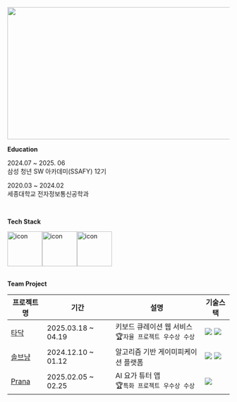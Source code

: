 

<a href="https://www.solve-nyang.com"><img src="https://api.solve-nyang.com/compose/ebeleey" width="600" height="300"/></a>



**Education**

2024.07 ~ 2025. 06<br>
삼성 청년 SW 아카데미(SSAFY) 12기

2020.03 ~ 2024.02<br>
세종대학교 전자정보통신공학과

<br>

**Tech Stack**

<div style="display: flex; align-items: flex-start;"><img src="https://techstack-generator.vercel.app/ts-icon.svg" alt="icon" width="79" height="79" /><img src="https://techstack-generator.vercel.app/react-icon.svg" alt="icon" width="79" height="79" /><img src="https://techstack-generator.vercel.app/python-icon.svg" alt="icon" width="79" height="79" /></div>

<br>

**Team Project**

| 프로젝트명 | 기간 | 설명 | 기술스택 |
|------------|------|------|--------|
| [타닥](https://github.com/teamdadada/tadak) | 2025.03.18 ~ 04.19 | 키보드 큐레이션 웹 서비스<br>🏆`자율 프로젝트 우수상 수상`| <img src="https://img.shields.io/badge/react-61DAFB?style=for-the-badge&logo=react&logoColor=black"> <img src="https://img.shields.io/badge/typescript-3178C6?style=for-the-badge&logo=typescript&logoColor=white"> |
| [솔브냥](https://github.com/solve-nyang/solve-nyang) | 2024.12.10 ~ 01.12 | 알고리즘 기반 게이미피케이션 플랫폼 | <img src="https://img.shields.io/badge/react-61DAFB?style=for-the-badge&logo=react&logoColor=black"> <img src="https://img.shields.io/badge/typescript-3178C6?style=for-the-badge&logo=typescript&logoColor=white"> |
| [Prana](https://github.com/yogaplay/prana) | 2025.02.05 ~ 02.25 | AI 요가 튜터 앱<br>🏆`특화 프로젝트 우수상 수상` | <img src="https://img.shields.io/badge/flutter-02569B?style=for-the-badge&logo=flutter&logoColor=white">|
